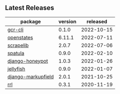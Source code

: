 ## Latest Releases
| package | version | released |
|--------------|-----------|-------------|
| [gcr-cli](https://github.com/jamesturk/gcr-cli) | 0.1.0 | 2022-10-15 |
| [openstates](https://github.com/openstates/) | 6.11.1 | 2022-07-11 |
| [scrapelib](https://github.com/jamesturk/scrapelib) | 2.0.7 | 2022-07-06 |
| [spatula](https://github.com/jamesturk/spatula) | 0.9.0 | 2022-02-10 |
| [django-honeypot](https://github.com/jamesturk/django-honeypot) | 1.0.3 | 2022-01-26 |
| [jellyfish](https://github.com/jamesturk/jellyfish) | 0.9.0 | 2022-01-07 |
| [django-markupfield](https://github.com/jamesturk/django-markupfield) | 2.0.1 | 2021-10-25 |
| [rrl](https://github.com/jamesturk/rrl) | 0.3.1 | 2020-11-19 |
